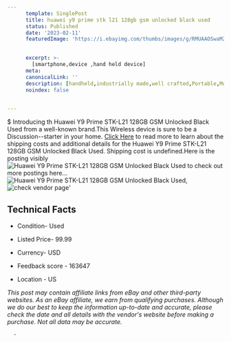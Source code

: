 ```yaml
---
      template: SinglePost
      title: huawei y9 prime stk l21 128gb gsm unlocked black used
      status: Published
      date: '2023-02-11'
      featuredImage: 'https://i.ebayimg.com/thumbs/images/g/RMUAAOSwaMZj0q89/s-l225.jpg'
       

      excerpt: >-
        [smartphone,device ,hand held device]
      meta:
      canonicalLink: ''
      description: [handheld,industrially made,well crafted,Portable,Mobile,Compact,Convenient,Lightweight,Maneuverable,Man-portable,Miniature,Carriable,Hand-held,Light,Holdable,Transportable,Mobile device,Pocket-sized,On-the-go,Wireless,Cordless,Compact size,Convenient size, smartphone,device ,hand held device]
      noindex: false
      

---
```

$
      Introducing th Huawei Y9 Prime STK-L21 128GB GSM Unlocked Black Used from a well-known brand.This Wireless device  is sure to be a Discussion--starter in your home. [Click Here](https://www.ebay.com/itm/295493385024?hash=item44ccc73b40%3Ag%3ARMUAAOSwaMZj0q89&mkevt=1&mkcid=1&mkrid=711-53200-19255-0&campid=%253CePNCampaignId%253E&customid=%253CreferenceId%253E&toolid=10049) to read more to learn about the shipping costs and additional details for the Huawei Y9 Prime STK-L21 128GB GSM Unlocked Black Used. Shipping cost is undefined.Here is the posting visibly ![Huawei Y9 Prime STK-L21 128GB GSM Unlocked Black Used](https://i.ebayimg.com/thumbs/images/g/RMUAAOSwaMZj0q89/s-l225.jpg) to check out more postings here... ![Huawei Y9 Prime STK-L21 128GB GSM Unlocked Black Used](https://i.ebayimg.com/images/g/RMUAAOSwaMZj0q89/s-l1600.jpg), ![check vendor page](https://origin-galleryplus.ebayimg.com/ws/web/295493385024_2_0_1/225x225.jpg,https://origin-galleryplus.ebayimg.com/ws/web/295493385024_3_0_1/225x225.jpg,https://origin-galleryplus.ebayimg.com/ws/web/295493385024_4_0_1/225x225.jpg,https://origin-galleryplus.ebayimg.com/ws/web/295493385024_5_0_1/225x225.jpg,https://origin-galleryplus.ebayimg.com/ws/web/295493385024_6_0_1/225x225.jpg)'

      

 ## Technical Facts 



     
      

 - Condition- Used 


      

 - Listed Price- 99.99 


      

 - Currency- USD 


      

 - Feedback score - 163647 


      

 - Location - US 


      
      

 *_This post may contain affiliate links from eBay and other third-party websites. As an eBay affiliate, we earn from qualifying purchases. Although we do our best to keep the information up-to-date and accurate, please check the date and all details with the vendor's website before making a purchase. Not all data may be accurate._*




      -
